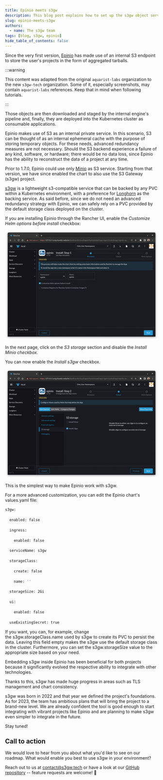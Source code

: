 ```yaml
---
title: Epinio meets s3gw
description: This blog post explains how to set up the s3gw object service with the Epinio project
slug: epinio-meets-s3gw
authors:
  - name: The s3gw team
tags: [blog, s3gw, epinio]
hide_table_of_contents: false
---
```


Since the very first version, [Epinio](https://epinio.io/) has made use of an internal S3 endpoint to store the user's projects in the form of aggregated tarballs.

<!--truncate-->

:::warning

This content was adapted from the original `aquarist-labs` organization to the
new `s3gw-tech` organization. Some of it, especially screenshots, may contain
`aquarist-labs` references. Keep that in mind when following tutorials.

:::

Those objects are then downloaded and staged by the internal engine's pipeline and, finally, they are deployed into the Kubernetes cluster as consumable applications.

Epinio makes use of S3 as an internal private service. In this scenario, S3 can be thought of as an internal ephemeral cache with the purpose of storing temporary objects. For these needs, advanced redundancy measures are not necessary. Should the S3 backend experience a failure of any kind, software, or hardware; there would be no data loss, since Epinio has the ability to reconstruct the data of a project at any time.

Prior to 1.7.0, Epinio could use only [Minio](https://min.io/) as S3 service. Starting from that version, we have since enabled the chart to also use the S3 Gateway (s3gw) project.

[s3gw](https://s3gw.tech/) is a lightweight s3-compatible service that can be backed by any PVC within a Kubernetes environment, with a preference for [Longhorn](https://longhorn.io/) as the backing service. As said before, since we do not need an advanced redundancy strategy with Epinio, we can safely rely on a PVC provided by the default storage class deployed on the cluster.

If you are installing Epinio through the Rancher UI, enable the *Customize Helm options before install* checkbox:

![Screenshot 1](/blog-assets/2023-03-01/epinio_s3gw_1-1024x732.png)

In the next page, click on the *S3 storage* section and disable the *Install Minio *checkbox*.*

You can now enable the *Install s3gw* checkbox.

![Screenshot 1](/blog-assets/2023-03-01/epinio_s3gw_2-1024x732.png)

This is the simplest way to make Epinio work with s3gw.

For a more advanced customization, you can edit the Epinio chart's values.yaml file:

```bash
s3gw: 

  enabled: false 

  ingress: 

    enabled: false 

  serviceName: s3gw 

  storageClass: 

    create: false 

    name: '' 

  storageSize: 2Gi 

  ui: 

    enabled: false 

  useExistingSecret: true 
```

If you want, you can, for example, change the s3gw.storageClass.name used by s3gw to create its PVC to persist the data. Leaving this field empty makes the s3gw use the default storage class in the cluster. Furthermore, you can set the s3gw.storageSize value to the appropriate size based on your need.

Embedding s3gw inside Epinio has been beneficial for both projects because it significantly evolved the respective ability to integrate with other technologies.

Thanks to this, s3gw has made huge progress in areas such as TLS management and chart consistency.

s3gw was born in 2022 and that year we defined the project's foundations. As for 2023, the team has ambitious plans that will bring the project to a brand-new level. We are already confident the tool is good enough to start integrating with vibrant projects like Epinio and are planning to make s3gw even simpler to integrate in the future.

Stay tuned!

## Call to action

We would love to hear from you about what you'd like to see on our roadmap. What would enable you best to use s3gw in your environment?

Reach out to us at [contact@s3gw.tech](mailto:contact@s3gw.tech) or have a look at our [GitHub repository](https://github.com/s3gw-tech/s3gw) -- feature requests are welcome! 🙂
